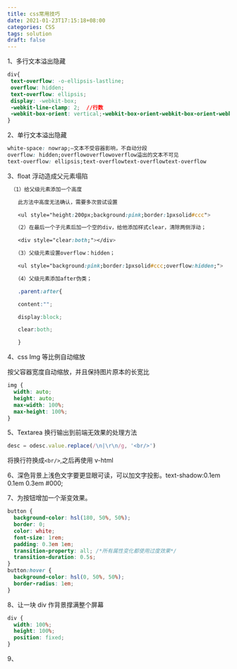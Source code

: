```yaml
---
title: css常用技巧
date: 2021-01-23T17:15:18+08:00
categories: CSS
tags: solution
draft: false
---
```


1、多行文本溢出隐藏

<!--more-->

```css
div{
 text-overflow: -o-ellipsis-lastline;
 overflow: hidden;
 text-overflow: ellipsis;
 display: -webkit-box;
 -webkit-line-clamp: 2;  //行数
 -webkit-box-orient: vertical;-webkit-box-orient-webkit-box-orient-webkit-box-orient
}
```

2、单行文本溢出隐藏

```css
white-space: nowrap;–文本不受容器影响，不自动分段
overflow: hidden;overflowoverflowoverflow溢出的文本不可见
text-overflow: ellipsis;text-overflowtext-overflowtext-overflow
```

3、float 浮动造成父元素塌陷

```css
 （1）给父级元素添加一个高度

　　此方法中高度无法确认，需要多次尝试设置

　　<ul style="height:200px;background:pink;border:1pxsolid#ccc">

　　（2）在最后一个子元素后加一个空的div，给他添加样式clear，清除两侧浮动；

　　<div style="clear:both;"></div>

　　（3）父级元素设置overflow：hidden；

　　<ul style="background:pink;border:1pxsolid#ccc;overflow:hidden;">

　　（4）父级元素添加after伪类；

　　.parent:after{

　　content:"";

　　display:block;

　　clear:both;

　　}
```

4、css Img 等比例自动缩放

按父容器宽度自动缩放，并且保持图片原本的长宽比

```css
img {
  width: auto;
  height: auto;
  max-width: 100%;
  max-height: 100%;
}
```

5、Textarea 换行输出到前端无效果的处理方法

```javascript
desc = odesc.value.replace(/\n|\r\n/g, '<br/>')
```

将换行符换成`<br/>`,之后再使用 v-html

6、深色背景上浅色文字要更显眼可读，可以加文字投影。text-shadow:0.1em 0.1em 0.3em #000;

7、为按钮增加一个渐变效果。

```css
button {
  background-color: hsl(180, 50%, 50%);
  border: 0;
  color: white;
  font-size: 1rem;
  padding: 0.3em 1em;
  transition-property: all; /*所有属性变化都使用过度效果*/
  transition-duration: 0.5s;
}
button:hover {
  background-color: hsl(0, 50%, 50%);
  border-radius: 1em;
}
```

8、让一块 div 作背景撑满整个屏幕

```css
div {
  width: 100%;
  height: 100%;
  position: fixed;
}
```

9、
